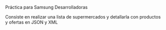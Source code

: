 Práctica para Samsung Desarrolladoras

Consiste en realizar una lista de supermercados y detallarla con productos y ofertas en JSON y XML
